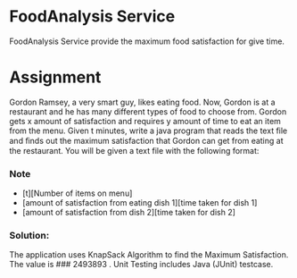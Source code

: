 # FoodAnalysis Service

FoodAnalysis Service provide the maximum  food satisfaction for give time.

# Assignment
Gordon Ramsey, a very smart guy, likes eating food. Now, Gordon is at a restaurant and he has many different types of food to choose from. Gordon gets x amount of satisfaction and requires y amount of time to eat an item from the menu. Given t minutes, write a java program that reads the text file and ﬁnds out the maximum satisfaction that Gordon can get from eating at the restaurant. You will be given a text file with the following format:

### Note

- [t][Number of items on menu]
- [amount of satisfaction from eating dish 1][time taken for dish 1]
- [amount of satisfaction from dish 2][time taken for dish 2]


### Solution:
The application uses KnapSack Algorithm to find the Maximum Satisfaction. The value is ###  2493893 . Unit Testing includes Java (JUnit) testcase. 
